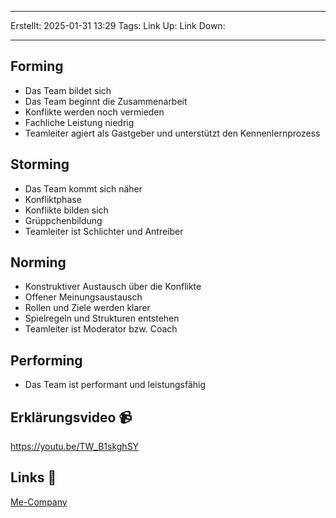 
--- 
Erstellt: 2025-01-31    13:29 
Tags: 
Link Up: 
Link Down:

--- 
## Forming

- Das Team bildet sich
- Das Team beginnt die Zusammenarbeit
- Konflikte werden noch vermieden
- Fachliche Leistung niedrig
- Teamleiter agiert als Gastgeber und unterstützt den Kennenlernprozess

## Storming

- Das Team kommt sich näher
- Konfliktphase
- Konflikte bilden sich
- Grüppchenbildung
- Teamleiter ist Schlichter und Antreiber

## Norming

- Konstruktiver Austausch über die Konflikte
- Offener Meinungsaustausch
- Rollen und Ziele werden klarer
- Spielregeln und Strukturen entstehen
- Teamleiter ist Moderator bzw. Coach

## Performing

- Das Team ist performant und leistungsfähig

## Erklärungsvideo 📹

https://youtu.be/TW_B1skghSY

## Links 🔗

[Me-Company](https://www.me-company.de/magazin/forming-storming-norming-performing/)  
